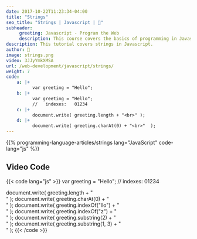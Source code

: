 ```yaml
---
date: 2017-10-22T11:23:34-04:00
title: "Strings"
seo_title: "Strings | Javascript | 🦒"
subheader:
     greeting: Javascript - Program the Web
     description: This course covers the basics of programming in Javascript. Work your way through the videos/articles and I'll teach you everything you need to know to make your website more responsive!
description: This tutorial covers strings in Javascript.
author: 🦒
image: strings.png
video: 3JJyYmkXMSA
url: /web-development/javascript/strings/
weight: 7
code:
    a: |+
          var greeting = "Hello";
    b: |+
          var greeting = "Hello";
          //   indexes:   01234
    c: |+
          document.write( greeting.length + "<br>" );
    d: |+
          document.write( greeting.charAt(0) + "<br>"  );
---
```


{{% programming-language-articles/strings lang="JavaScript" code-lang="js" %}}


## Video Code

{{< code lang="js" >}}
var greeting = "Hello";
//   indexes:   01234

document.write( greeting.length + "<br>" );
document.write( greeting.charAt(0) + "<br>"  );
document.write( greeting.indexOf("llo") + "<br>"  );
document.write( greeting.indexOf("z") + "<br>"  );
document.write( greeting.substring(2) + "<br>"  );
document.write( greeting.substring(1, 3) + "<br>"  );
{{< /code >}}
